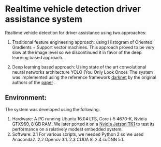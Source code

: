 # Realtime vehicle detection driver assistance system
Realtime vehicle detection for driver assistance using two approaches:
1. Traditional feature engineering approach: using Histogram of Oriented Gradients + Support vector machines. This approach proved to be very slow at the image level so we discontinued it
in favor of the deep learning based approach.

2. Deep learning based approach: Using state of the art convolutional neural networks architecture YOLO (You Only Look Once). The system was implemented using the reference framework [darknet](https://www.pjreddie.com/darknet/yolo/)
by the original authors of the [paper](https://arxiv.org/abs/1506.02640) . 

Environment:
---
The system was developed using the following:
1. Hardware: A PC running Ubuntu 16.04 LTS, Core i-5 4670-K, Nvidia GTX960, 8 GB RAM. We later ported it on a [Nvidia Jetson TK1](http://www.nvidia.com/object/jetson-tk1-embedded-dev-kit.html) to test its performance on a relatively modest embedded system.
2. Software: 
2.1 For various scripts, we needed Python 2 so we used Anaconda2.
2.2 Opencv 3.1.
2.3 CUDA 8.
2.4 cuDNN 5.1.

